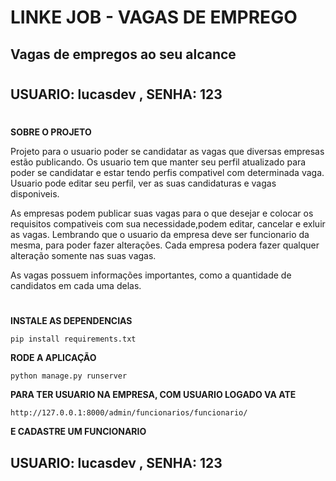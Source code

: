 # LINKE JOB - VAGAS DE EMPREGO
## Vagas de empregos ao seu alcance
#
## USUARIO: lucasdev  , SENHA: 123
#
**SOBRE O PROJETO**

Projeto para o usuario poder se candidatar as vagas que diversas empresas estão publicando. Os usuario tem que manter seu perfil atualizado para poder se candidatar e estar tendo perfis compativel com determinada vaga.
Usuario pode editar seu perfil, ver as suas candidaturas e vagas disponiveis.

As empresas podem publicar suas vagas para o que desejar e colocar os requisitos compativeis com sua necessidade,podem editar, cancelar e exluir as vagas. Lembrando que o usuario da empresa deve ser funcionario da mesma, para poder fazer alterações. Cada empresa podera fazer qualquer alteração somente nas suas vagas.

As vagas possuem informações importantes, como a quantidade de candidatos em cada uma delas.

#

**INSTALE AS DEPENDENCIAS**
~~~ shel
pip install requirements.txt
~~~

**RODE A APLICAÇÃO**
~~~ shel
python manage.py runserver
~~~

**PARA TER USUARIO NA EMPRESA, COM USUARIO LOGADO VA ATE**
~~~ shel
http://127.0.0.1:8000/admin/funcionarios/funcionario/
~~~
**E CADASTRE UM FUNCIONARIO**

## USUARIO: lucasdev  , SENHA: 123